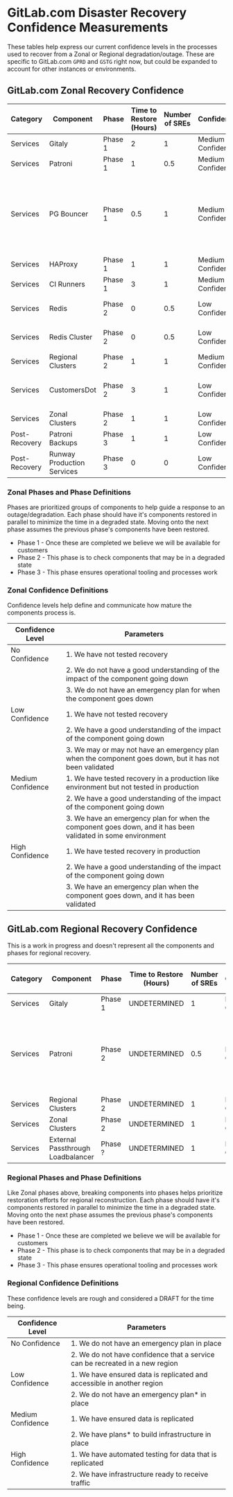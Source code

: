 # GitLab.com Disaster Recovery Confidence Measurements

These tables help express our current confidence levels in the processes used to recover from a Zonal or Regional degradation/outage.
These are specific to GitLab.com `GPRD` and `GSTG` right now, but could be expanded to account for other instances or environments.

## GitLab.com Zonal Recovery Confidence

| Category | Component | Phase | Time to Restore (Hours) | Number of SREs | Confidence | Tested in Staging? | Issue Links | Notes |
| --- | --- | --- | --- | --- | --- | --- | --- | --- |
| Services | Gitaly | Phase 1 | 2 | 1 | Medium Confidence | Yes | | |
| Services | Patroni | Phase 1 | 1 | 0.5 | Medium Confidence | Yes | | |
| Services | PG Bouncer | Phase 1 | 0.5 | 1 | Medium Confidence | Yes | | Staging testing was concluded on 8/8/23. The next steps would be to plan a restore attempt in GPRD. |
| Services | HAProxy | Phase 1 | 1 | 1 | Medium Confidence | Yes | | |
| Services | CI Runners | Phase 1 | 3 | 1 | Medium Confidence | Yes | | |
| Services | Redis | Phase 2 | 0 | 0.5 | Low Confidence | No | <https://gitlab.com/gitlab-com/gl-infra/production-engineering/-/issues/25642> | |
| Services | Redis Cluster | Phase 2 | 0 | 0.5 | Low Confidence | No | <https://gitlab.com/gitlab-com/gl-infra/production-engineering/-/issues/25642> | |
| Services | Regional Clusters | Phase 2 | 1 | 1 | Medium Confidence | Yes | | |
| Services | CustomersDot | Phase 2 | 3 | 1 | Low Confidence | No | | CustomersDot has a Cloud Redis that is single zone. |
| Services | Zonal Clusters | Phase 2 | 1 | 1 | Low Confidence | No | | |
| Post-Recovery | Patroni Backups | Phase 3 | 1 | 1 | Low Confidence | No | | |
| Post-Recovery | Runway Production Services | Phase 3 | 0 | 0 | Low Confidence | No | | |

### Zonal Phases and Phase Definitions

Phases are prioritized groups of components to help guide a response to an outage/degradation.
Each phase should have it's components restored in parallel to minimize the time in a degraded state.
Moving onto the next phase assumes the previous phase's components have been restored.

- Phase 1 - Once these are completed we believe we will be available for customers
- Phase 2 - This phase is to check components that may be in a degraded state
- Phase 3 - This phase ensures operational tooling and processes work

### Zonal Confidence Definitions

Confidence levels help define and communicate how mature the components process is.

| Confidence Level | Parameters |
| --- | --- |
| No Confidence | 1. We have not tested recovery |
| | 2. We do not have a good understanding of the impact of the component going down |
| | 3. We do not have an emergency plan for when the component goes down |
| Low Confidence | 1. We have not tested recovery |
| | 2. We have a good understanding of the impact of the component going down |
| | 3. We may or may not have an emergency plan when the component goes down, but it has not been validated |
| Medium Confidence | 1. We have tested recovery in a production like environment but not tested in production |
| | 2. We have a good understanding of the impact of the component going down |
| | 3. We have an emergency plan for when the component goes down, and it has been validated in some environment |
| High Confidence | 1. We have tested recovery in production |
| | 2. We have a good understanding of the impact of the component going down |
| | 3. We have an emergency plan when the component goes down, and it has been validated |

## GitLab.com Regional Recovery Confidence

This is a work in progress and doesn't represent all the components and phases for regional recovery.

| Category | Component | Phase | Time to Restore (Hours) | Number of SREs | Confidence | Tested in Staging? | Issue Links | Notes |
| --- | --- | --- | --- | --- | --- | --- | --- | --- |
| Services | Gitaly | Phase 1 | UNDETERMINED | 1 | No Confidence | No | | |
| Services | Patroni | Phase 2 | UNDETERMINED | 0.5 | Low Confidence | No | | Patroni is regularly restored into a separate region during our automated testing. |
| Services | Regional Clusters | Phase 2 | UNDETERMINED | 1 | No Confidence | No | | |
| Services | Zonal Clusters | Phase 2 | UNDETERMINED | 1 | No Confidence | No | | |
| Services | External Passthrough Loadbalancer | Phase ? | UNDETERMINED | 1 | No Confidence | No | | |

### Regional Phases and Phase Definitions

Like Zonal phases above, breaking components into phases helps prioritize restoration efforts for regional reconstruction.
Each phase should have it's components restored in parallel to minimize the time in a degraded state.
Moving onto the next phase assumes the previous phase's components have been restored.

- Phase 1 - Once these are completed we believe we will be available for customers
- Phase 2 - This phase is to check components that may be in a degraded state
- Phase 3 - This phase ensures operational tooling and processes work

### Regional Confidence Definitions

These confidence levels are rough and considered a DRAFT for the time being.

| Confidence Level | Parameters |
| --- | --- |
| No Confidence | 1. We do not have an emergency plan in place |
| | 2. We do not have confidence that a service can be recreated in a new region |
| Low Confidence | 1. We have ensured data is replicated and accessible in another region |
| | 2. We do not have an emergency plan* in place |
| Medium Confidence | 1. We have ensured data is replicated |
| | 2. We have plans* to build infrastructure in place |
| High Confidence | 1. We have automated testing for data that is replicated |
| | 2. We have infrastructure ready to receive traffic |
